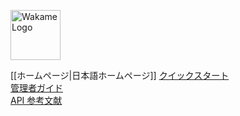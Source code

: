 <span class="align-right"><img src="/axsh/wakame-vdc/wiki/images/wakame-logo.png" alt="Wakame Logo" width="80" height="80"></span>
  
[[ホームページ|日本語ホームページ]]
[クイックスタート](クイックスタート)   
[管理者ガイド](管理者ガイド)   
[API 参考文献](API-参考文献)   
